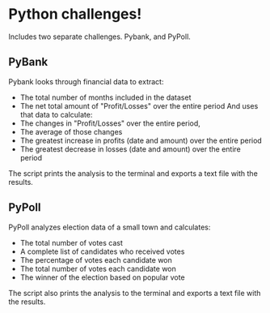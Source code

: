 # Python challenges! 
Includes two separate challenges.
Pybank, and PyPoll.

## PyBank
Pybank looks through financial data to extract:
- The total number of months included in the dataset
- The net total amount of "Profit/Losses" over the entire period
And uses that data to calculate: 
- The changes in "Profit/Losses" over the entire period, 
- The average of those changes
- The greatest increase in profits (date and amount) over the entire period
- The greatest decrease in losses (date and amount) over the entire period

The script prints the analysis to the terminal and exports a text file with the results.
## PyPoll
PyPoll analyzes election data of a small town and calculates:
- The total number of votes cast
- A complete list of candidates who received votes
- The percentage of votes each candidate won
- The total number of votes each candidate won
- The winner of the election based on popular vote

The script also prints the analysis to the terminal and exports a text file with the results.
